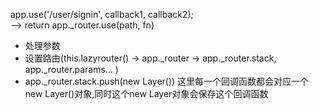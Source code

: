
app.use('/user/signin', callback1, callback2);  
--> return app._router.use(path, fn)
- 处理参数
- 设置路由(this.lazyrouter() -> app._router -> app._router.stack, app._router.params... )
- app._router.stack.push(new Layer())
    这里每一个回调函数都会对应一个new Layer()对象,同时这个new Layer对象会保存这个回调函数